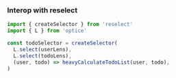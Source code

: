 ### Interop with reselect

```js
import { createSelector } from 'reselect'
import { L } from 'optice'

const todoSelector = createSelector(
  L.select(userLens),
  L.select(todoLens),
  (user, todo) => heavyCalculateTodoList(user, todo),
)
```
